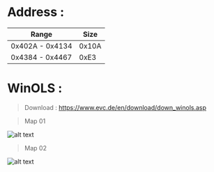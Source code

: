 # Address :
| Range | Size  |
| ------ | ------ |
| 0x402A - 0x4134 | 0x10A
| 0x4384 - 0x4467 | 0xE3

# WinOLS : 

> Download : https://www.evc.de/en/download/down_winols.asp

> Map 01

![alt text](https://i.ibb.co/pXLc933/map-0x1.png)


> Map 02

![alt text](https://i.ibb.co/zhK7HLW/map-0x2.png)
